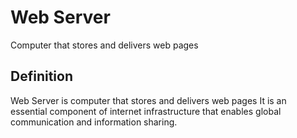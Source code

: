 # Web Server

Computer that stores and delivers web pages

## Definition
Web Server is computer that stores and delivers web pages It is an essential component of internet infrastructure that enables global communication and information sharing.
